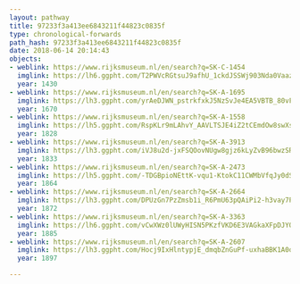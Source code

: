 ```yaml
---
layout: pathway
title: 97233f3a413ee6843211f44823c0835f
type: chronological-forwards
path_hash: 97233f3a413ee6843211f44823c0835f
date: 2018-06-14 20:14:43
objects:
- weblink: https://www.rijksmuseum.nl/en/search?q=SK-C-1454
  imglink: https://lh6.ggpht.com/T2PWVcRGtsuJ9afhU_1ckdJSSWj903Nda0Vaaz_UlPs22wNR0o6R7H_EvUkX2VpL6rm2_zinnk5Wy2COv5TLgzMkZO4=s200
  year: 1430
- weblink: https://www.rijksmuseum.nl/en/search?q=SK-A-1695
  imglink: https://lh3.ggpht.com/yrAeDJWN_pstrkfxkJ5NzSvJe4EA5VBTB_80vFpJy427GB2E2HmaQ7fsByL7-QwUzTZ3-RCAJnu8YkaoGM197kDyChk=s200
  year: 1670
- weblink: https://www.rijksmuseum.nl/en/search?q=SK-A-1558
  imglink: https://lh5.ggpht.com/RspKLr9mLAhvY_AAVLTSJE4iZ2tCEmdOw8swXs2MdQyJ2yV4887SO5x3cw-2AWXwmVFHkbiIaaaqInEsOCEvkoS3kok=s200
  year: 1828
- weblink: https://www.rijksmuseum.nl/en/search?q=SK-A-3913
  imglink: https://lh3.ggpht.com/iVJ8u2d-jxFSQOovNUgw8gjz6kLyZvB96bwzSRFXt4w0Kz26LYj64jbH4X-NtrmEdhkF4SUxRB5FlKxIMqfTrofC3Blk=s200
  year: 1833
- weblink: https://www.rijksmuseum.nl/en/search?q=SK-A-2473
  imglink: https://lh5.ggpht.com/-TDGBpioNEttK-vqu1-KtokC11CWMbVfqJy0dSI5BO3uhFzi5onv0PJdQfPf2rdPWvj3S4lTgTILCKOVDvi7yXaL0R0=s200
  year: 1864
- weblink: https://www.rijksmuseum.nl/en/search?q=SK-A-2664
  imglink: https://lh3.ggpht.com/DPUzGn7PzZmsb1i_R6PmU63pQAiPi2-h3vay7PlUXtzPQpEFmoLVXWd3n6FMujU6VdHJwqSLQpTJW6jmNmllBoR5C8k=s200
  year: 1872
- weblink: https://www.rijksmuseum.nl/en/search?q=SK-A-3363
  imglink: https://lh6.ggpht.com/vCwXWz0lUWyHISN5PKzfVKD6E3VAGkaXFpDJYQWjOsiIpepGYgmwncx3pV6ajBo95fXS2wsYIEw0k351n_fFSN61_MXr=s200
  year: 1885
- weblink: https://www.rijksmuseum.nl/en/search?q=SK-A-2607
  imglink: https://lh3.ggpht.com/Hocj9IxHlntypjE_dmqbZnGuPf-uxhaBBK1A0ovN1MmsPU2jPt6poT7inpeS79Lc7_7p6_Hw_dbUQTZ_2HG41L7VqA=s200
  year: 1897

---
```

